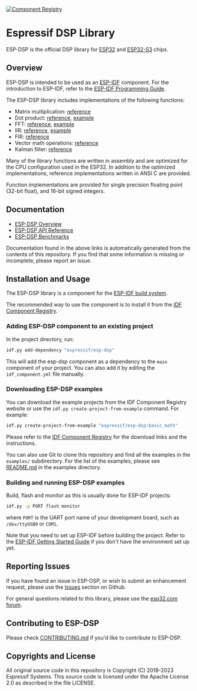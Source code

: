 [![Component Registry](https://components.espressif.com/components/espressif/esp-dsp/badge.svg)](https://components.espressif.com/components/espressif/esp-dsp)

# Espressif DSP Library

ESP-DSP is the official DSP library for [ESP32](https://espressif.com/en/products/hardware/esp32/overview) and [ESP32-S3](https://espressif.com/en/products/hardware/esp32s3/overview) chips.

## Overview

ESP-DSP is intended to be used as an [ESP-IDF](https://github.com/espressif/esp-idf) component. For the introduction to ESP-IDF, refer to the [ESP-IDF Programming Guide](https://docs.espressif.com/projects/esp-idf/en/latest/).

The ESP-DSP library includes implementations of the following functions:
- Matrix multiplication: [reference](https://docs.espressif.com/projects/esp-dsp/en/latest/esp-dsp-apis.html#matrix-operations-apis)
- Dot product: [reference](https://docs.espressif.com/projects/esp-dsp/en/latest/esp-dsp-apis.html#dot-product), [example](https://github.com/espressif/esp-dsp/tree/master/examples/dotprod)
- FFT: [reference](https://docs.espressif.com/projects/esp-dsp/en/latest/esp-dsp-apis.html#fft), [example](https://github.com/espressif/esp-dsp/tree/master/examples/fft)
- IIR: [reference](https://docs.espressif.com/projects/esp-dsp/en/latest/esp-dsp-apis.html#iir), [example](https://github.com/espressif/esp-dsp/tree/master/examples/iir)
- FIR: [reference](https://docs.espressif.com/projects/esp-dsp/en/latest/esp-dsp-apis.html#fir)
- Vector math operations: [reference](https://docs.espressif.com/projects/esp-dsp/en/latest/esp-dsp-apis.html#math)
- Kalman filter: [reference](https://docs.espressif.com/projects/esp-dsp/en/latest/esp-dsp-apis.html#kalman)

Many of the library functions are written in assembly and are optimized for the CPU configuration used in the ESP32. In addition to the optimized implementations, reference implementations written in ANSI C are provided.

Function implementations are provided for single precision floating point (32-bit float), and 16-bit signed integers.

## Documentation

- [ESP-DSP Overview](https://docs.espressif.com/projects/esp-dsp/en/latest/esp-dsp-library.html)
- [ESP-DSP API Reference](https://docs.espressif.com/projects/esp-dsp/en/latest/esp-dsp-apis.html)
- [ESP-DSP Benchmarks](https://docs.espressif.com/projects/esp-dsp/en/latest/esp-dsp-benchmarks.html)

Documentation found in the above links is automatically generated from the contents of this repository. If you find that some information is missing or incomplete, please report an issue.

## Installation and Usage

The ESP-DSP library is a component for the [ESP-IDF build system](https://docs.espressif.com/projects/esp-idf/en/latest/api-guides/build-system.html).

The recommended way to use the component is to install it from the [IDF Component Registry](https://components.espressif.com/components/espressif/esp-dsp).

### Adding ESP-DSP component to an existing project

In the project directory, run:
```bash
idf.py add-dependency "espressif/esp-dsp"
```
This will add the esp-dsp component as a dependency to the `main` component of your project. You can also add it by editing the `idf_component.yml` file manually.

### Downloading ESP-DSP examples

You can download the example projects from the IDF Component Registry website or use the `idf.py create-project-from-example` command. For example:

```bash
idf.py create-project-from-example "espressif/esp-dsp:basic_math"
```

Please refer to the [IDF Component Registry](https://components.espressif.com/components/espressif/esp-dsp) for the download links and the instructions.

You can also use Git to clone this repository and find all the examples in the `examples/` subdirectory. For the list of the examples, please see [README.md](examples/README.md) in the examples directory.

### Building and running ESP-DSP examples

Build, flash and monitor as this is usually done for ESP-IDF projects:

```bash
idf.py -p PORT flash monitor
```

where `PORT` is the UART port name of your development board, such as `/dev/ttyUSB0` or `COM1`. 

Note that you need to set up ESP-IDF before building the project. Refer to the [ESP-IDF Getting Started Guide](https://docs.espressif.com/projects/esp-idf/en/latest/get-started/index.html) if you don't have the environment set up yet.

## Reporting Issues

If you have found an issue in ESP-DSP, or wish to submit an enhancement request, please use the [Issues](https://github.com/espressif/esp-dsp/issues) section on Github.

For general questions related to this library, please use the [esp32.com forum](https://esp32.com/).

## Contributing to ESP-DSP

Please check [CONTRIBUTING.md](CONTRIBUTING.md) if you'd like to contribute to ESP-DSP.

## Copyrights and License

All original source code in this repository is Copyright (C) 2018-2023 Espressif Systems. This source code is licensed under the Apache License 2.0 as described in the file LICENSE.
